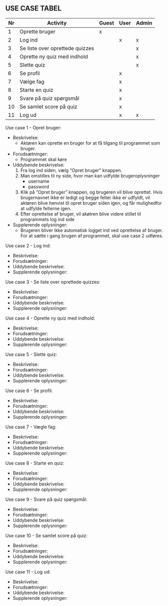## USE CASE TABEL

| Nr | Activity                        | Guest  | User | Admin | 
|----|---------------------------------|--------|------|-------| 
| 1 | Oprette bruger| x | | |
| 2 | Log ind | | x | x |
| 3 | Se liste over oprettede quizzes | | | x |
| 4 | Oprette ny quiz med indhold | | | x |
| 5 | Slette quiz | | | x |
| 6 | Se profil | | x | |
| 7 | Vælge fag | | x | |
| 8 | Starte en quiz | | x | |
| 9 | Svare på quiz spørgsmål | | x | |
| 10 | Se samlet score på quiz | | x |  |
| 11 | Log ud | | x | x |






Use case 1 - Opret bruger:
- Beskrivelse:
  - Aktøren	kan	oprette	en	bruger for	at	få	tilgang	til	programmet	som	bruger.	
- Forudsætninger:
  - Programmet skal køre
- Uddybende beskrivelse:
  1. Fra log ind siden, vælg “Opret	bruger”	knappen.
  2. Man omstilles til ny side, hvor man kan udfylde brugeroplysninger
      - username
      - password
  3. Klik	på	“Opret	bruger” knappen, og brugeren vil blive oprettet. Hvis brugernavnet ikke er ledigt og begge felter ikke er udfyldt, vil aktøren blive henvist til  opret bruger siden igen, og får mulighedfor at udfylde felterne igen.
  4. Efter oprettelse af bruger, vil akøtren blive videre stillet til programmets log ind side	
- Supplerende oplysninger:
  - Brugeren	bliver	ikke	automatisk	logget	ind	ved	oprettelse af	bruger.	For	at sætte	i	gang	brugen	af programmet,	skal	use	case	2	udføres.	




Use case 2 - Log ind:
- Beskrivelse: 
- Forudsætninger:
- Uddybende beskrivelse:
- Supplerende oplysninger:

Use case 3 - Se liste over oprettede quizzes:
- Beskrivelse: 
- Forudsætninger:
- Uddybende beskrivelse:
- Supplerende oplysninger:

Use case 4 - Oprette ny quiz med indhold:
- Beskrivelse: 
- Forudsætninger:
- Uddybende beskrivelse:
- Supplerende oplysninger:

Use case 5 - Slette quiz:
- Beskrivelse: 
- Forudsætninger:
- Uddybende beskrivelse:
- Supplerende oplysninger:

Use case 6 - Se profil:
- Beskrivelse: 
- Forudsætninger:
- Uddybende beskrivelse:
- Supplerende oplysninger:

Use case 7 - Vægle fag:
- Beskrivelse: 
- Forudsætninger:
- Uddybende beskrivelse:
- Supplerende oplysninger:

Use case 8 - Starte en quiz:
- Beskrivelse: 
- Forudsætninger:
- Uddybende beskrivelse:
- Supplerende oplysninger:

Use case 9 - Svare på quiz spørgsmål:
- Beskrivelse: 
- Forudsætninger:
- Uddybende beskrivelse:
- Supplerende oplysninger:

Use case 10 - Se samlet score på quiz:
- Beskrivelse: 
- Forudsætninger:
- Uddybende beskrivelse:
- Supplerende oplysninger:

Use case 11 - Log ud:
- Beskrivelse: 
- Forudsætninger:
- Uddybende beskrivelse:
- Supplerende oplysninger:

